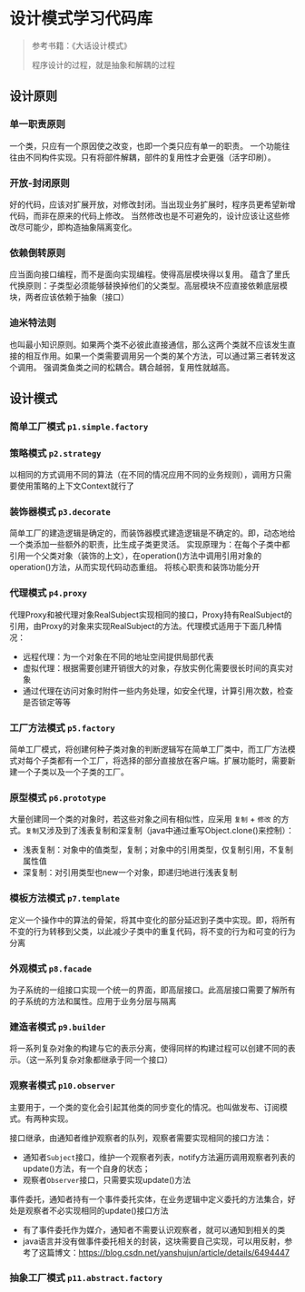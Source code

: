 # 设计模式学习代码库

> 参考书籍：《大话设计模式》
>
> 程序设计的过程，就是抽象和解耦的过程

## 设计原则

### 单一职责原则
一个类，只应有一个原因使之改变，也即一个类只应有单一的职责。
一个功能往往由不同构件实现。只有将部件解耦，部件的复用性才会更强（活字印刷）。

### 开放-封闭原则
好的代码，应该对扩展开放，对修改封闭。当出现业务扩展时，程序员更希望新增代码，而非在原来的代码上修改。
当然修改也是不可避免的，设计应该让这些修改尽可能少，即构造抽象隔离变化。

### 依赖倒转原则
应当面向接口编程，而不是面向实现编程。使得高层模块得以复用。
蕴含了里氏代换原则：子类型必须能够替换掉他们的父类型。高层模块不应直接依赖底层模块，两者应该依赖于抽象（接口）

### 迪米特法则
也叫最小知识原则。如果两个类不必彼此直接通信，那么这两个类就不应该发生直接的相互作用。如果一个类需要调用另一个类的某个方法，可以通过第三者转发这个调用。
强调类鱼类之间的松耦合。耦合越弱，复用性就越高。

## 设计模式

### 简单工厂模式 `p1.simple.factory` 

### 策略模式 `p2.strategy`
以相同的方式调用不同的算法（在不同的情况应用不同的业务规则），调用方只需要使用策略的上下文Context就行了

### 装饰器模式 `p3.decorate`
简单工厂的建造逻辑是确定的，而装饰器模式建造逻辑是不确定的。即，动态地给一个类添加一些额外的职责，比生成子类更灵活。
实现原理为：在每个子类中都引用一个父类对象（装饰的上文），在operation()方法中调用引用对象的operation()方法，从而实现代码动态重组。
将核心职责和装饰功能分开

### 代理模式 `p4.proxy`
代理Proxy和被代理对象RealSubject实现相同的接口，Proxy持有RealSubject的引用，由Proxy的对象来实现RealSubject的方法。代理模式适用于下面几种情况：
* 远程代理：为一个对象在不同的地址空间提供局部代表
* 虚拟代理：根据需要创建开销很大的对象，存放实例化需要很长时间的真实对象
* 通过代理在访问对象时附件一些内务处理，如安全代理，计算引用次数，检查是否锁定等等

### 工厂方法模式 `p5.factory`
简单工厂模式，将创建何种子类对象的判断逻辑写在简单工厂类中，而工厂方法模式对每个子类都有一个工厂，将选择的部分直接放在客户端。扩展功能时，需要新建一个子类以及一个子类的工厂。

### 原型模式 `p6.prototype`
大量创建同一个类的对象时，若这些对象之间有相似性，应采用 `复制` + `修改` 的方式。`复制`又涉及到了浅表复制和深复制（java中通过重写Object.clone()来控制）：
* 浅表复制：对象中的值类型，复制；对象中的引用类型，仅复制引用，不复制属性值
* 深复制：对引用类型也new一个对象，即递归地进行浅表复制

### 模板方法模式 `p7.template`
定义一个操作中的算法的骨架，将其中变化的部分延迟到子类中实现。即，将所有不变的行为转移到父类，以此减少子类中的重复代码，将不变的行为和可变的行为分离

### 外观模式 `p8.facade`
为子系统的一组接口实现一个统一的界面，即高层接口。此高层接口需要了解所有的子系统的方法和属性。应用于业务分层与隔离

### 建造者模式 `p9.builder`
将一系列复杂对象的构建与它的表示分离，使得同样的构建过程可以创建不同的表示。（这一系列复杂对象都继承于同一个接口）

### 观察者模式 `p10.observer`
主要用于，一个类的变化会引起其他类的同步变化的情况。也叫做发布、订阅模式。有两种实现。

接口继承，由通知者维护观察者的队列，观察者需要实现相同的接口方法：
* 通知者`Subject`接口，维护一个观察者列表，notify方法遍历调用观察者列表的update()方法，有一个自身的状态；
* 观察者`Observer`接口，只需要实现update()方法

事件委托，通知者持有一个事件委托实体，在业务逻辑中定义委托的方法集合，好处是观察者不必实现相同的update()接口方法
* 有了事件委托作为媒介，通知者不需要认识观察者，就可以通知到相关的类
* java语言并没有做事件委托相关的封装，这块需要自己实现，可以用反射，参考了这篇博文：https://blog.csdn.net/yanshujun/article/details/6494447

### 抽象工厂模式 `p11.abstract.factory`

